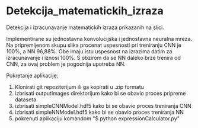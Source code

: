 # Detekcija_matematickih_izraza
Detekcija i izracunavanje matematickih izraza prikazanih na slici.

Implementirane su jednostavna konvolucijska i jednostavna neuralna mreza.
Na pripremljenom skupu slika procenat uspesnosti pri treniranju CNN je 100%,
a NN 96,88%. Obe imaju istu uspesnost na izrazima datim za izracunavanje i iznosi
100%. S obzirom da se NN daleko brze trenira od CNN, za ovaj problem je
pogodnija upotreba NN.

Pokretanje aplikacije:
  1. Klonirati git repozitorijum ili ga kopirati u .zip formatu
  2. izbrisati outputImages direktorijum kako bi se obavio proces pripreme dataseta
  3. izbrisati simpleCNNModel.hdf5 kako bi se obavio proces treniranja CNN
  4. izbrisati simpleNNModel.hdf5 kako bi se obavio proces treniranja NN
  5. pokrenuti aplikaciju komandom "$ python expressionCalculator.py"
